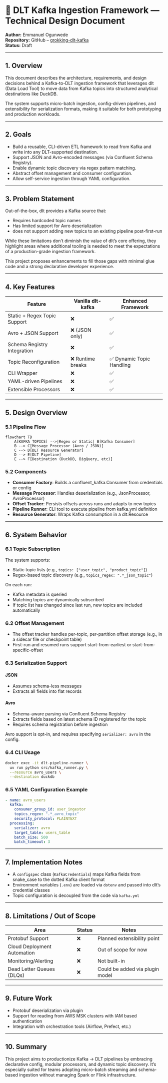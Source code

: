# 🧾 DLT Kafka Ingestion Framework — Technical Design Document

**Author:** Emmanuel Ogunwede  
**Repository:** GitHub – [grokking-dlt-kafka](https://github.com/JesuFemi-O/grokking-dlt-kafka)  
**Status:** Draft

---

## 1. Overview

This document describes the architecture, requirements, and design decisions behind a Kafka-to-DLT ingestion framework that leverages dlt (Data Load Tool) to move data from Kafka topics into structured analytical destinations like DuckDB.

The system supports micro-batch ingestion, config-driven pipelines, and extensibility for serialization formats, making it suitable for both prototyping and production workloads.

---

## 2. Goals

- Build a reusable, CLI-driven ETL framework to read from Kafka and write into any DLT-supported destination.
- Support JSON and Avro-encoded messages (via Confluent Schema Registry).
- Enable dynamic topic discovery via regex pattern matching.
- Abstract offset management and consumer configuration.
- Allow self-service ingestion through YAML configuration.

---

## 3. Problem Statement

Out-of-the-box, dlt provides a Kafka source that:
- Requires hardcoded topic names
- Has limited support for Avro deserialization
- does not support adding new topics to an existing pipeline post-first-run

While these limitations don’t diminish the value of dlt’s core offering, they highlight areas where additional tooling is needed to meet the expectations of a production-grade ingestion framework. 

This project proposes enhancements to fill those gaps with minimal glue code and a strong declarative developer experience.

---

## 4. Key Features

| Feature | Vanilla dlt-kafka | Enhanced Framework |
|--------|-------------------|--------------------|
| Static + Regex Topic Support | ❌ | ✅ |
| Avro + JSON Support | ❌ (JSON only) | ✅ |
| Schema Registry Integration | ❌ | ✅ |
| Topic Reconfiguration | ❌ Runtime breaks | ✅ Dynamic Topic Handling |
| CLI Wrapper | ❌ | ✅ |
| YAML-driven Pipelines | ❌ | ✅ |
| Extensible Processors | ❌ | ✅ |


---

## 5. Design Overview

### 5.1 Pipeline Flow

```mermaid
flowchart TD
    A[KAFKA TOPICS] -->|Regex or Static| B[Kafka Consumer]
    B --> C[Message Processor (Avro / JSON)]
    C --> D[DLT Resource Generator]
    D --> E[DLT Pipeline]
    E --> F[Destination (DuckDB, BigQuery, etc)]
```

### 5.2 Components

- **Consumer Factory**: Builds a confluent_kafka.Consumer from credentials or config
- **Message Processor**: Handles deserialization (e.g., JsonProcessor, AvroProcessor)
- **Offset Tracker**: Persists offsets across runs and adapts to new topics
- **Pipeline Runner**: CLI tool to execute pipeline from kafka.yml definition
- **Resource Generator**: Wraps Kafka consumption in a dlt.Resource

---

## 6. System Behavior

### 6.1 Topic Subscription

The system supports:
- Static topic lists (e.g., `topics: ["user_topic", "product_topic"]`)
- Regex-based topic discovery (e.g., `topics_regex: ".*_json_topic"`)

On each run:
- Kafka metadata is queried
- Matching topics are dynamically subscribed
- If topic list has changed since last run, new topics are included automatically

### 6.2 Offset Management

- The offset tracker handles per-topic, per-partition offset storage (e.g., in a sidecar file or checkpoint table)
- First-run and resumed runs support start-from-earliest or start-from-specific-offset

### 6.3 Serialization Support

#### JSON

- Assumes schema-less messages
- Extracts all fields into flat records

#### Avro

- Schema-aware parsing via Confluent Schema Registry
- Extracts fields based on latest schema ID registered for the topic
- Requires schema registration before ingestion

Avro support is opt-in, and requires specifying `serializer: avro` in the config.

### 6.4 CLI Usage

```bash
docker exec -it dlt-pipeline-runner \
  uv run python src/kafka_runner.py \
  --resource avro_users \
  --destination duckdb
```

### 6.5 YAML Configuration Example

```yaml
- name: avro_users
  kafka:
    consumer_group_id: user_ingestor
    topics_regex: ".*_avro_topic"
    security_protocol: PLAINTEXT
  processing:
    serializer: avro
    target_table: users_table
    batch_size: 500
    batch_timeout: 3
```

---

## 7. Implementation Notes

- A `configspec` class (`KafkaCredentials`) maps Kafka fields from snake_case to the dotted Kafka client format
- Environment variables (`.env`) are loaded via `dotenv` and passed into dlt’s credential classes
- Topic configuration is decoupled from the code via `kafka.yml`

---

## 8. Limitations / Out of Scope

| Area | Status | Notes |
|------|--------|-------|
| Protobuf Support | ❌ | Planned extensibility point |
| Cloud Deployment Automation | ❌ | Out of scope for now |
| Monitoring/Alerting | ❌ | Not built-in |
| Dead Letter Queues (DLQs) | ❌ | Could be added via plugin model |

---

## 9. Future Work

- Protobuf deserialization via plugin
- Support for reading from AWS MSK clusters with IAM based authentication
- Integration with orchestration tools (Airflow, Prefect, etc.)


---

## 10. Summary

This project aims to productionize Kafka → DLT pipelines by embracing declarative config, modular processors, and dynamic topic discovery. It’s especially suited for teams adopting micro-batch streaming and schema-based ingestion without managing Spark or Flink infrastructure.